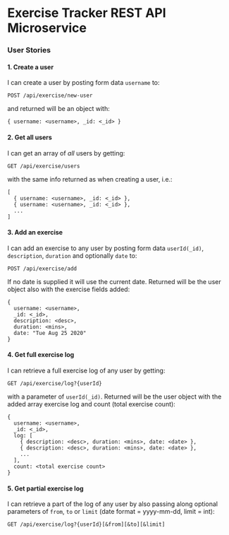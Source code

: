 # Exercise Tracker REST API Microservice

### User Stories

#### 1. Create a user

I can create a user by posting form data `username` to:
```
POST /api/exercise/new-user
```
and returned will be an object with: 
```
{ username: <username>, _id: <_id> }
```

#### 2. Get all users

I can get an array of *all* users by getting:
```
GET /api/exercise/users
```
with the same info returned as when creating a user, i.e.:
```
[
  { username: <username>, _id: <_id> },
  { username: <username>, _id: <_id> },
  ...
]
```

#### 3. Add an exercise

I can add an exercise to any user by posting form data `userId(_id)`, `description`, `duration` and optionally `date` to: 
```
POST /api/exercise/add
```
If no date is supplied it will use the current date. Returned will be the user object also with the exercise fields added:
```
{
  username: <username>, 
  _id: <_id>,
  description: <desc>,
  duration: <mins>,
  date: "Tue Aug 25 2020"
}
```

#### 4. Get full exercise log

I can retrieve a full exercise log of any user by getting:
```
GET /api/exercise/log?{userId}
```
with a parameter of `userId(_id)`. Returned will be the user object with the added array exercise log and count (total exercise count):
```
{ 
  username: <username>, 
  _id: <_id>,
  log: [
    { description: <desc>, duration: <mins>, date: <date> },
    { description: <desc>, duration: <mins>, date: <date> },
    ...
  ],
  count: <total exercise count>
}
```

#### 5. Get partial exercise log

I can retrieve a part of the log of any user by also passing along optional parameters of `from`, `to` or `limit` (date format = yyyy-mm-dd, limit = int):
```
GET /api/exercise/log?{userId}[&from][&to][&limit]
```

